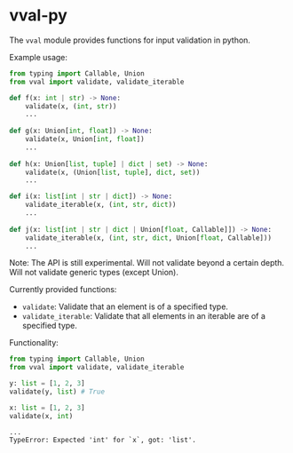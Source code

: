 # vval-py

The ``vval`` module provides functions for input validation in python.

Example usage:

```python
from typing import Callable, Union
from vval import validate, validate_iterable

def f(x: int | str) -> None:
    validate(x, (int, str))
    ...
    
def g(x: Union[int, float]) -> None:
    validate(x, Union[int, float])
    ...
    
def h(x: Union[list, tuple] | dict | set) -> None:
    validate(x, (Union[list, tuple], dict, set))
    ...

def i(x: list[int | str | dict]) -> None:
    validate_iterable(x, (int, str, dict))
    ...
    
def j(x: list[int | str | dict | Union[float, Callable]]) -> None:
    validate_iterable(x, (int, str, dict, Union[float, Callable]))
    ...
```

Note: The API is still experimental.
      Will not validate beyond a certain depth.
      Will not validate generic types (except Union).  

Currently provided functions:

* ``validate``: Validate that an element is of a specified type.
* ``validate_iterable``: Validate that all elements in an iterable are of a specified type.

Functionality:

```python
from typing import Callable, Union
from vval import validate, validate_iterable

y: list = [1, 2, 3]
validate(y, list) # True

x: list = [1, 2, 3]
validate(x, int)
```

```text
...
TypeError: Expected 'int' for `x`, got: 'list'.
```

